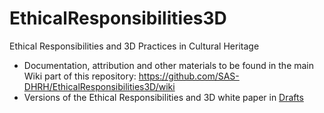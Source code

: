 # EthicalResponsibilities3D
Ethical Responsibilities and 3D Practices in Cultural Heritage

* Documentation, attribution and other materials to be found in the main Wiki part of this repository: https://github.com/SAS-DHRH/EthicalResponsibilities3D/wiki
* Versions of the Ethical Responsibilities and 3D white paper in [Drafts](https://github.com/SAS-DHRH/EthicalResponsibilities3D/tree/main/drafts)
